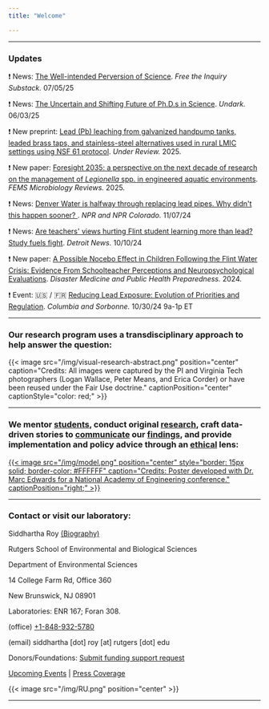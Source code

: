 ```yaml
---
title: "Welcome"

---
```


------
### Updates


❗ News: [The Well-intended Perversion of Science](https://heterodoxacademy.substack.com/p/the-well-intended-perversion-of-science). *Free the Inquiry Substack.* 07/05/25

❗ News: [The Uncertain and Shifting Future of Ph.D.s in Science](https://undark.org/2025/06/03/phd-shifting-future/). *Undark.* 06/03/25

❗ New preprint: [Lead (Pb) leaching from galvanized handpump tanks, leaded brass taps, and stainless-steel alternatives used in rural LMIC settings using NSF 61 protocol](https://eartharxiv.org/repository/view/9456/). *Under Review.* 2025.

❗ New paper: [Foresight 2035: a perspective on the next decade of research on the management of *Legionella* spp. in engineered aquatic environments](https://pubmed.ncbi.nlm.nih.gov/40424003/). *FEMS Microbiology Reviews.* 2025.

❗ News: [Denver Water is halfway through replacing lead pipes. Why didn't this happen sooner? ](https://www.kunc.org/news/2024-11-07/denver-water-is-halfway-through-replacing-lead-pipes-why-didnt-this-happen-sooner). *NPR and NPR Colorado.* 11/07/24

❗ News: [Are teachers' views hurting Flint student learning more than lead? Study fuels fight](https://www.detroitnews.com/story/news/local/michigan/2024/10/10/are-teachers-views-hurting-flint-student-learning-more-than-lead-water-crisis-study-fight/74786606007/). *Detroit News.* 10/10/24

❗ New paper: [A Possible Nocebo Effect in Children Following the Flint Water Crisis: Evidence From Schoolteacher Perceptions and Neuropsychological Evaluations](https://doi.org/10.1017/dmp.2024.106). *Disaster Medicine and Public Health Preparedness.* 2024.

❗ Event: 🇺🇸 / 🇫🇷 [Reducing Lead Exposure: Evolution of Priorities and Regulation](https://lamont.columbia.edu/events/reducing-lead-exposure-evolution-priorities-and-regulation). *Columbia and Sorbonne.* 10/30/24 9a-1p ET

------

### Our research program uses a transdisciplinary approach to help answer the question:

{{< image src="/img/visual-research-abstract.png" position="center" caption="Credits: All images were captured by the PI and Virginia Tech photographers (Logan Wallace, Peter Means, and Erica Corder) or have been reused under the Fair Use doctrine." captionPosition="center" captionStyle="color: red;" >}}

------

### We mentor [students](laboratory/), conduct original [research](/articles/), craft data-driven stories to [communicate](/communicate/) our [findings](/public/), and provide implementation and policy advice through an [ethical](/principles/) lens:

[{{< image src="/img/model.png" position="center" style="border: 15px solid; border-color: #FFFFFF" caption="Credits: Poster developed with Dr. Marc Edwards for a National Academy of Engineering conference." captionPosition="right;" >}}](https://onlineethics.org/sites/onlineethics/files/2021-09/NAE%20Edwards%20Roy%20Submission.pdf)

------

### Contact or visit our laboratory:

Siddhartha Roy [(Biography)](/bio/)

Rutgers School of Environmental and Biological Sciences

Department of Environmental Sciences

14 College Farm Rd, Office 360

New Brunswick, NJ 08901

Laboratories: ENR 167; Foran 308.

(office) [+1-848-932-5780](tel:8489325780)

(email) siddhartha \[dot] roy \[at] rutgers \[dot] edu

Donors/Foundations: [Submit funding support request](mailto:siddhartha.roy@rutgers.edu?subject=Funding)

[Upcoming Events](/events/) | [Press Coverage](/press/)

{{< image src="/img/RU.png" position="center" >}}

------
